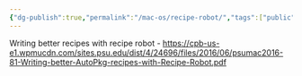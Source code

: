 ```yaml
---
{"dg-publish":true,"permalink":"/mac-os/recipe-robot/","tags":["public","munki","autopkg"],"noteIcon":"1","created":"","updated":""}
---
```




Writing better recipes with recipe robot - https://cpb-us-e1.wpmucdn.com/sites.psu.edu/dist/4/24696/files/2016/06/psumac2016-81-Writing-better-AutoPkg-recipes-with-Recipe-Robot.pdf